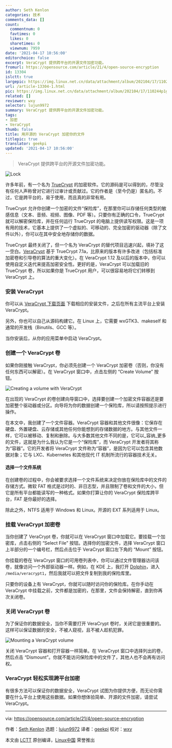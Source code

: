 ```yaml
---
author: Seth Kenlon
categories: 技术
comments_data: []
count:
  commentnum: 0
  favtimes: 0
  likes: 0
  sharetimes: 0
  viewnum: 7959
date: '2021-04-17 10:56:00'
editorchoice: false
excerpt: VeraCrypt 提供跨平台的开源文件加密功能。
fromurl: https://opensource.com/article/21/4/open-source-encryption
id: 13304
islctt: true
largepic: https://img.linux.net.cn/data/attachment/album/202104/17/110244p1g4tbpnw00tqwq3.jpg
url: /article-13304-1.html
pic: https://img.linux.net.cn/data/attachment/album/202104/17/110244p1g4tbpnw00tqwq3.jpg.thumb.jpg
related: []
reviewer: wxy
selector: lujun9972
summary: VeraCrypt 提供跨平台的开源文件加密功能。
tags:
- 加密
- VeraCrypt
thumb: false
title: 用开源的 VeraCrypt 加密你的文件
titlepic: true
translator: geekpi
updated: '2021-04-17 10:56:00'
---
```



> 
>  VeraCrypt 提供跨平台的开源文件加密功能。
> 
> 
> 


![](https://img.linux.net.cn/data/attachment/album/202104/17/110244p1g4tbpnw00tqwq3.jpg "Lock")


许多年前，有一个名为 [TrueCrypt](https://en.wikipedia.org/wiki/TrueCrypt) 的加密软件。它的源码是可以得到的，尽管没有任何人声称曾对它进行过审计或贡献过。它的作者是（至今仍是）匿名的。不过，它是跨平台的，易于使用，而且真的非常有用。


TrueCrypt 允许你创建一个加密的文件“保险库”，在那里你可以存储任何类型的敏感信息（文本、音频、视频、图像、PDF 等）。只要你有正确的口令，TrueCrypt 就可以解密保险库，并在任何运行 TrueCrypt 的电脑上提供读写权限。这是一项有用的技术，它基本上提供了一个虚拟的、可移动的、完全加密的驱动器（除了文件以外），你可以在其中安全地存储你的数据。


TrueCrypt 最终关闭了，但一个名为 VeraCrypt 的替代项目迅速兴起，填补了这一空白。[VeraCrypt](https://www.veracrypt.fr/en/Home.html) 基于 TrueCrypt 7.1a，比原来的版本有许多改进（包括标准加密卷和引导卷的算法的重大变化）。在 VeraCrypt 1.12 及以后的版本中，你可以使用自定义迭代来提高加密安全性。更好的是，VeraCrypt 可以加载旧的 TrueCrypt 卷，所以如果你是 TrueCrypt 用户，可以很容易地将它们转移到 VeraCrypt 上。


### 安装 VeraCrypt


你可以从 [VeraCrypt 下载页面](https://www.veracrypt.fr/en/Downloads.html) 下载相应的安装文件，之后在所有主流平台上安装 VeraCrypt。


另外，你也可以自己从源码构建它。在 Linux 上，它需要 wxGTK3、makeself 和通常的开发栈（Binutils、GCC 等）。


当你安装后，从你的应用菜单中启动 VeraCrypt。


### 创建一个 VeraCrypt 卷


如果你刚接触 VeraCrypt，你必须先创建一个 VeraCrypt 加密卷（否则，你没有任何东西可以解密）。在 VeraCrypt 窗口中，点击左侧的 “Create Volume” 按钮。


![Creating a volume with VeraCrypt](https://img.linux.net.cn/data/attachment/album/202104/17/105635uterc6r6pez1vi1w.jpg "Creating a volume with VeraCrypt")


在出现的 VeraCrypt 的卷创建向导窗口中，选择要创建一个加密文件容器还是要加密整个驱动器或分区。向导将为你的数据创建一个保险库，所以请按照提示进行操作。


在本文中，我创建了一个文件容器。VeraCrypt 容器和其他文件很像：它保存在硬盘、外置硬盘、云存储或其他任何你能想到的存储数据的地方。与其他文件一样，它可以被移动、复制和删除。与大多数其他文件不同的是，它可以\_容纳\_更多的文件，这就是为什么我认为它是一个“保险库”，而 VeraCrypt 开发者将其称为“容器”。它的开发者将 VeraCrypt 文件称为“容器”，是因为它可以包含其他数据对象；它与 LXC、Kubernetes 和其他现代 IT 机制所流行的容器技术无关。


#### 选择一个文件系统


在创建卷的过程中，你会被要求选择一个文件系统来决定你放在保险库中的文件的存储方式。微软 FAT 格式是过时的、非日志型，并且限制了卷和文件的大小，但它是所有平台都能读写的一种格式。如果你打算让你的 VeraCrypt 保险库跨平台，FAT 是你最好的选择。


除此之外，NTFS 适用于 Windows 和 Linux。开源的 EXT 系列适用于 Linux。


### 挂载 VeraCrypt 加密卷


当你创建了 VeraCrypt 卷，你就可以在 VeraCrypt 窗口中加载它。要挂载一个加密库，点击右侧的 “Select File” 按钮。选择你的加密文件，选择 VeraCrypt 窗口上半部分的一个编号栏，然后点击位于 VeraCrypt 窗口左下角的 “Mount” 按钮。


你挂载的卷在 VeraCrypt 窗口的可用卷列表中，你可以通过文件管理器访问该卷，就像访问一个外部驱动器一样。例如，在 KDE 上，我打开 [Dolphin](https://en.wikipedia.org/wiki/Dolphin_%28file_manager%29)，进入 `/media/veracrypt1`，然后我就可以把文件复制到我的保险库里。


只要你的设备上有 VeraCrypt，你就可以随时访问你的保险库。在你手动在 VeraCrypt 中挂载之前，文件都是加密的，在那里，文件会保持解密，直到你再次关闭卷。


### 关闭 VeraCrypt 卷


为了保证你的数据安全，当你不需要打开 VeraCrypt 卷时，关闭它是很重要的。这样可以保证数据的安全，不被人窥视，且不被人趁机犯罪。


![Mounting a VeraCrypt volume](https://img.linux.net.cn/data/attachment/album/202104/17/105636nn1u6o69o9tc16uc.jpg "Mounting a VeraCrypt volume")


关闭 VeraCrypt 容器和打开容器一样简单。在 VeraCrypt 窗口中选择列出的卷，然后点击 “Dismount”。你就不能访问保险库中的文件了，其他人也不会再有访问权。


### VeraCrypt 轻松实现跨平台加密


有很多方法可以保证你的数据安全，VeraCrypt 试图为你提供方便，而无论你需要在什么平台上使用这些数据。如果你想体验简单、开源的文件加密，请尝试 VeraCrypt。




---


via: <https://opensource.com/article/21/4/open-source-encryption>


作者：[Seth Kenlon](https://opensource.com/users/seth) 选题：[lujun9972](https://github.com/lujun9972) 译者：[geekpi](https://github.com/geekpi) 校对：[wxy](https://github.com/wxy)


本文由 [LCTT](https://github.com/LCTT/TranslateProject) 原创编译，[Linux中国](https://linux.cn/) 荣誉推出